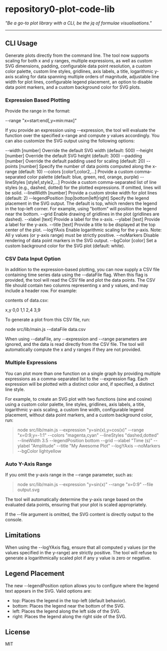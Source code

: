 # repository0-plot-code-lib

_"Be a go-to plot library with a CLI, be the jq of formulae visualisations."_

---

## CLI Usage

Generate plots directly from the command line. The tool now supports scaling for both x and y ranges, multiple expressions, as well as custom SVG dimensions, padding, configurable data point resolution, a custom color palette, custom line styles, gridlines, axis labels, a title, logarithmic y-axis scaling for data spanning multiple orders of magnitude, adjustable line width for plot lines, configurable legend placement, an option to disable data point markers, and a custom background color for SVG plots.

### Expression Based Plotting

Provide the range in the format:

  --range "x=start:end[,y=min:max]"

If you provide an expression using --expression, the tool will evaluate the function over the specified x-range and compute y values accordingly. You can also customize the SVG output using the following options:

  --width [number]             Override the default SVG width (default: 500)
  --height [number]            Override the default SVG height (default: 300)
  --padding [number]           Override the default padding used for scaling (default: 20)
  --points [number]            Specify the number of data points computed along the x-range (default: 10)
  --colors [color1,color2,...] Provide a custom comma-separated color palette (default: blue, green, red, orange, purple)
  --lineStyles [style1,style2,...] Provide a custom comma-separated list of line styles (e.g., dashed, dotted) for the plotted expressions. If omitted, lines will be solid.
  --lineWidth [number]         Provide a custom stroke width for plot lines (default: 2)
  --legendPosition [top|bottom|left|right]  Specify the legend placement in the SVG output. The default is top, which renders the legend in the top-left corner. For example, using "bottom" will position the legend near the bottom.
  --grid                     Enable drawing of gridlines in the plot (gridlines are dashed).
  --xlabel [text]              Provide a label for the x-axis.
  --ylabel [text]              Provide a label for the y-axis.
  --title [text]               Provide a title to be displayed at the top center of the plot.
  --logYAxis                 Enable logarithmic scaling for the y-axis. Note: All y values (or y-axis range) must be strictly positive.
  --noMarkers                Disable rendering of data point markers in the SVG output.
  --bgColor [color]          Set a custom background color for the SVG plot (default: white).

### CSV Data Input Option

In addition to the expression-based plotting, you can now supply a CSV file containing time series data using the --dataFile flag. When this flag is provided, the tool will read the CSV file and plot the data points. The CSV file should contain two columns representing x and y values, and may include a header row. For example:

contents of data.csv:

  x,y
  0,0
  1,1
  2,4
  3,9

To generate a plot from this CSV file, run:

  node src/lib/main.js --dataFile data.csv

When using --dataFile, any --expression and --range parameters are ignored, and the data is read directly from the CSV file. The tool will automatically compute the x and y ranges if they are not provided.

### Multiple Expressions

You can plot more than one function on a single graph by providing multiple expressions as a comma-separated list to the --expression flag. Each expression will be plotted with a distinct color and, if specified, a distinct line style.

For example, to create an SVG plot with two functions (sine and cosine) using a custom color palette, line styles, gridlines, axis labels, a title, logarithmic y-axis scaling, a custom line width, configurable legend placement, without data point markers, and a custom background color, run:

> node src/lib/main.js --expression "y=sin(x),y=cos(x)" --range "x=0:9,y=-1:1" --colors "magenta,cyan" --lineStyles "dashed,dotted" --lineWidth 3.5 --legendPosition bottom --grid --xlabel "Time (s)" --ylabel "Amplitude" --title "My Awesome Plot" --logYAxis --noMarkers --bgColor lightyellow

### Auto Y-Axis Range

If you omit the y-axis range in the --range parameter, such as:

> node src/lib/main.js --expression "y=sin(x)" --range "x=0:9" --file output.svg

The tool will automatically determine the y-axis range based on the evaluated data points, ensuring that your plot is scaled appropriately.

If the --file argument is omitted, the SVG content is directly output to the console.

## Limitations

When using the --logYAxis flag, ensure that all computed y values (or the values specified in the y-range) are strictly positive. The tool will refuse to generate a logarithmically scaled plot if any y value is zero or negative.

## Legend Placement

The new --legendPosition option allows you to configure where the legend text appears in the SVG. Valid options are:

- top: Places the legend in the top-left (default behavior).
- bottom: Places the legend near the bottom of the SVG.
- left: Places the legend along the left side of the SVG.
- right: Places the legend along the right side of the SVG.

## License

MIT
